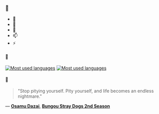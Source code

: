 ### 👋

- 🔭
- 🌱
- 💬
- 📫
- ⚡

#### 🧏

[![Most used languages](https://github-readme-stats-aynah.vercel.app/api/top-langs/?username=aynh&theme=solarized-dark&langs_count=6&layout=compact&hide_title=true)](https://github.com/anuraghazra/github-readme-stats#gh-dark-mode-only)
[![Most used languages](https://github-readme-stats-aynah.vercel.app/api/top-langs/?username=aynh&theme=solarized-light&langs_count=6&layout=compact&hide_title=true)](https://github.com/anuraghazra/github-readme-stats#gh-light-mode-only)

#### 💬

> "Stop pitying yourself. Pity yourself, and life becomes an endless nightmare."

&mdash; [**Osamu Dazai**](https://myanimelist.net/character.php?q=Osamu%20Dazai&cat=character), [**Bungou Stray Dogs 2nd Season**](https://myanimelist.net/search/all?q=Bungou%20Stray%20Dogs%202nd%20Season&cat=all)
